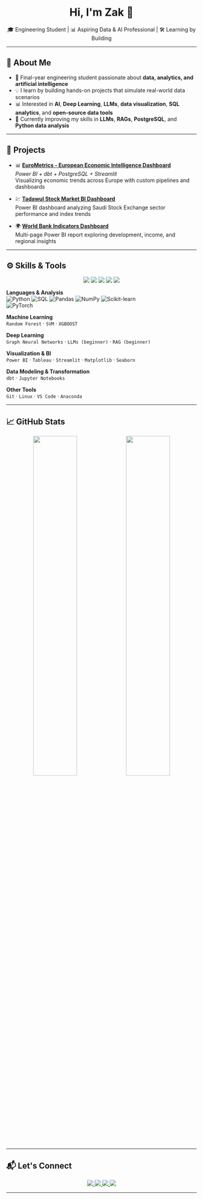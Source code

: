 <!-- GitHub Profile README - Zak -->

<h1 align="center">Hi, I'm Zak 👋</h1>

<p align="center">
🎓 Engineering Student | 📊 Aspiring Data & AI Professional | 🛠️ Learning by Building
</p>

---

## 📌 About Me  

- 🧠 Final-year engineering student passionate about **data, analytics, and artificial intelligence**  
- 💡 I learn by building hands-on projects that simulate real-world data scenarios  
- 📊 Interested in **AI**, **Deep Learning**, **LLMs**, **data visualization**, **SQL analytics**, and **open-source data tools**  
- 🌱 Currently improving my skills in **LLMs**, **RAGs**, **PostgreSQL**, and **Python data analysis**  

---

## 💼 Projects  

- 📊 [**EuroMetrics - European Economic Intelligence Dashboard**](https://github.com/Zak-Attack-1/eurometrics)  
  *Power BI + dbt + PostgreSQL + Streamlit*  
  Visualizing economic trends across Europe with custom pipelines and dashboards  

- 💹 [**Tadawul Stock Market BI Dashboard**](https://github.com/Zak-Attack-1/tadawul-bi-dashboard)  
  Power BI dashboard analyzing Saudi Stock Exchange sector performance and index trends  

- 🌍 [**World Bank Indicators Dashboard**](https://github.com/Zak-Attack-1/world-bank-dashboard)  
  Multi-page Power BI report exploring development, income, and regional insights  

---

## ⚙️ Skills & Tools  

<p align="center">
  <!-- Data & BI -->
  <img src="https://img.shields.io/badge/Power%20BI-F2C811?style=for-the-badge&logo=powerbi&logoColor=black" />
  <img src="https://img.shields.io/badge/Tableau-E97627?style=for-the-badge&logo=tableau&logoColor=white" />
  <img src="https://img.shields.io/badge/Streamlit-FF4B4B?style=for-the-badge&logo=streamlit&logoColor=white" />
  <img src="https://img.shields.io/badge/PostgreSQL-316192?style=for-the-badge&logo=postgresql&logoColor=white" />
  <img src="https://img.shields.io/badge/dbt-FF694B?style=for-the-badge&logo=dbt&logoColor=white" />
</p>  

**Languages & Analysis**  
![Python](https://img.shields.io/badge/Python-3776AB?style=for-the-badge&logo=python&logoColor=white) 
![SQL](https://img.shields.io/badge/SQL-025E8C?style=for-the-badge&logo=postgresql&logoColor=white) 
![Pandas](https://img.shields.io/badge/Pandas-150458?style=for-the-badge&logo=pandas&logoColor=white) 
![NumPy](https://img.shields.io/badge/NumPy-013243?style=for-the-badge&logo=numpy&logoColor=white) 
![Scikit-learn](https://img.shields.io/badge/scikit--learn-F7931E?style=for-the-badge&logo=scikitlearn&logoColor=white)  
![PyTorch](https://img.shields.io/badge/PyTorch-EE4C2C?style=for-the-badge&logo=pytorch&logoColor=white)  

**Machine Learning**  
`Random Forest` · `SVM` · `XGBOOST`  

**Deep Learning**  
`Graph Neural Networks` · `LLMs (beginner)` · `RAG (beginner)`  

**Visualization & BI**  
`Power BI` · `Tableau` · `Streamlit` · `Matplotlib` · `Seaborn`  

**Data Modeling & Transformation**  
`dbt` · `Jupyter Notebooks`  

**Other Tools**  
`Git` · `Linux` · `VS Code` · `Anaconda`  

---

## 📈 GitHub Stats  

<p align="center">
  <img src="https://github-readme-stats.vercel.app/api?username=Zak-Attack-1&show_icons=true&theme=tokyonight" width="48%"/>
  <img src="https://github-readme-stats.vercel.app/api/top-langs/?username=Zak-Attack-1&layout=compact&theme=tokyonight" width="48%"/>
</p>  

---

## 📬 Let's Connect  

<p align="center">
  <a href="https://www.linkedin.com/in/zakaria-alaimia-274231156/">
    <img src="https://img.shields.io/badge/LinkedIn-0A66C2?style=for-the-badge&logo=linkedin&logoColor=white"/>
  </a>
  <a href="mailto:rlzah2034@gmail.com">
    <img src="https://img.shields.io/badge/Gmail-D14836?style=for-the-badge&logo=gmail&logoColor=white"/>
  </a>
  <a href="mailto:z_alaimia@estin.dz">
    <img src="https://img.shields.io/badge/Outlook-0078D4?style=for-the-badge&logo=microsoft-outlook&logoColor=white"/>
  </a>
  <a href="mailto:jz_alaimia@esi.dz">
    <img src="https://img.shields.io/badge/Academic%20Email-0056D2?style=for-the-badge&logo=maildotru&logoColor=white"/>
  </a>
</p>  

---

